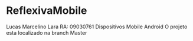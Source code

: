 # ReflexivaMobile
Lucas Marcelino Lara
RA: 09030761
Dispositivos Mobile Android
O projeto esta localizado na branch Master
